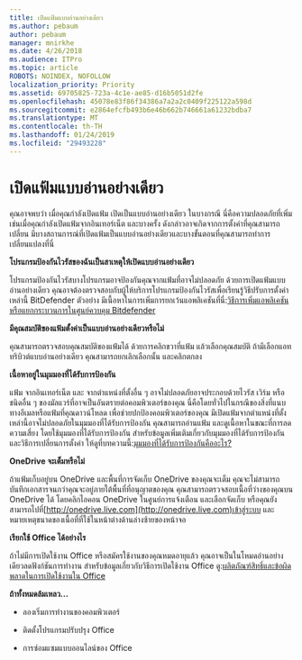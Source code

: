 ```yaml
---
title: เปิดแฟ้มแบบอ่านอย่างเดียว
ms.author: pebaum
author: pebaum
manager: mnirkhe
ms.date: 4/26/2018
ms.audience: ITPro
ms.topic: article
ROBOTS: NOINDEX, NOFOLLOW
localization_priority: Priority
ms.assetid: 69705825-723a-4c1e-ae85-d16b5051d2fe
ms.openlocfilehash: 45078e83f86f34386a7a2a2c0409f225122a598d
ms.sourcegitcommit: e2864efcfb493b6e46b662b746661a61232bdba7
ms.translationtype: MT
ms.contentlocale: th-TH
ms.lasthandoff: 01/24/2019
ms.locfileid: "29493228"
---
```

# <a name="file-open-read-only"></a>เปิดแฟ้มแบบอ่านอย่างเดียว

คุณอาจพบว่า เมื่อคุณกำลังเปิดแฟ้ม เปิดเป็นแบบอ่านอย่างเดียว ในบางกรณี นี่คือความปลอดภัยที่เพิ่ม เช่นเมื่อคุณกำลังเปิดแฟ้มจากอินเทอร์เน็ต และบางครั้ง ดังกล่าวอาจเกิดจากการตั้งค่าที่คุณสามารถเปลี่ยน มีบางสถานการณ์ที่เปิดแฟ้มเป็นแบบอ่านอย่างเดียวและบางขั้นตอนที่คุณสามารถทำการเปลี่ยนแปลงที่นี่
  
 **โปรแกรมป้องกันไวรัสของฉันเป็นสาเหตุให้เปิดแบบอ่านอย่างเดียว**
  
โปรแกรมป้องกันไวรัสบางโปรแกรมอาจป้องกันคุณจากแฟ้มที่อาจไม่ปลอดภัย ด้วยการเปิดแฟ้มแบบอ่านอย่างเดียว คุณอาจต้องตรวจสอบกับผู้ให้บริการโปรแกรมป้องกันไวรัสเพื่อเรียนรู้วิธีปรับการตั้งค่าเหล่านี้ BitDefender ตัวอย่าง มีเนื้อหาในการเพิ่มการยกเว้นแอพลิเคชันที่นี่:[วิธีการเพิ่มแอพลิเคชันหรือแยกกระบวนการในศูนย์ควบคุม Bitdefender](https://www.bitdefender.com/support/how-to-add-application-or-process-exclusions-in-bitdefender-control-center-1119.mdl)
  
 **มีคุณสมบัติของแฟ้มตั้งค่าเป็นแบบอ่านอย่างเดียวหรือไม่**
  
คุณสามารถตรวจสอบคุณสมบัติของแฟ้มได้ ด้วยการคลิกขวาที่แฟ้ม แล้วเลือกคุณสมบัติ ถ้ามีเลือกแอททริบิวต์แบบอ่านอย่างเดียว คุณสามารถยกเลิกเลือกนั้น และคลิกตกลง
  
 **เนื้อหาอยู่ในมุมมองที่ได้รับการป้องกัน**
  
แฟ้ม จากอินเทอร์เน็ต และ จากตำแหน่งที่ตั้งอื่น ๆ อาจไม่ปลอดภัยอาจประกอบด้วยไวรัส เวิร์ม หรือชนิดอื่น ๆ ของมัลแวร์ที่อาจเป็นอันตรายต่อคอมพิวเตอร์ของคุณ นี่คือโดยทั่วไปในกรณีของสิ่งที่แนบทางอีเมลหรือแฟ้มที่คุณดาวน์โหลด เพื่อช่วยปกป้องคอมพิวเตอร์ของคุณ มีเปิดแฟ้มจากตำแหน่งที่ตั้งเหล่านี้อาจไม่ปลอดภัยในมุมมองที่ได้รับการป้องกัน คุณสามารถอ่านแฟ้ม และดูเนื้อหาในขณะที่การลดความเสี่ยง โดยใช้มุมมองที่ได้รับการป้องกัน สำหรับข้อมูลเพิ่มเติมเกี่ยวกับมุมมองที่ได้รับการป้องกันและวิธีการเปลี่ยนการตั้งค่า ให้ดูที่บทความนี้:[มุมมองที่ได้รับการป้องกันคืออะไร?](https://support.office.com/en-us/article/d6f09ac7-e6b9-4495-8e43-2bbcdbcb6653)
  
 **OneDrive จะเต็มหรือไม่**
  
ถ้าแฟ้มเก็บอยู่บน OneDrive และพื้นที่การจัดเก็บ OneDrive ของคุณจะเต็ม คุณจะไม่สามารถบันทึกเอกสารจนกว่าคุณจะอยู่ภายใต้พื้นที่ที่อนุญาตของคุณ คุณสามารถตรวจสอบเนื้อที่ว่างของคุณบน OneDrive ได้ โดยคลิกไอคอน OneDrive ในศูนย์การแจ้งเตือน และเลือกจัดเก็บ หรือคุณยังสามารถไปที่[http://onedrive.live.com](http://onedrive.live.com)เข้าสู่ระบบ และหมายเหตุขนาดของเนื้อที่ที่ใช้ในหน้าต่างด้านล่างซ้ายของหน้าจอ
  
 **เรียกใช้ Office ได้อย่างไร**
  
ถ้าไม่มีการเปิดใช้งาน Office หรือสมัครใช้งานของคุณหมดอายุแล้ว คุณอาจเป็นในโหมดอ่านอย่างเดียวลดฟังก์ชันการทำงาน สำหรับข้อมูลเกี่ยวกับวิธีการเปิดใช้งาน Office ดู:[ผลิตภัณฑ์สิทธิ์และข้อผิดพลาดในการเปิดใช้งานใน Office](https://support.office.com/en-us/article/0d23d3c0-c19c-4b2f-9845-5344fedc4380)
  
 **ถ้าทั้งหมดล้มเหลว...**
  
- ลองเริ่มการทำงานของคอมพิวเตอร์
    
- ติดตั้งโปรแกรมปรับปรุง Office
    
- การซ่อมแซมแบบออนไลน์ของ Office
    

